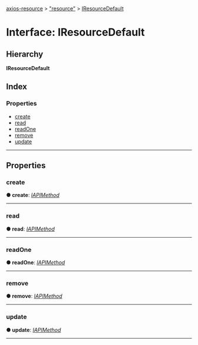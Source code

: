 [axios-resource](../README.md) > ["resource"](../modules/_resource_d_.md) > [IResourceDefault](../interfaces/_resource_d_.iresourcedefault.md)

# Interface: IResourceDefault

## Hierarchy

**IResourceDefault**

## Index

### Properties

- [create](_resource_d_.iresourcedefault.md#create)
- [read](_resource_d_.iresourcedefault.md#read)
- [readOne](_resource_d_.iresourcedefault.md#readone)
- [remove](_resource_d_.iresourcedefault.md#remove)
- [update](_resource_d_.iresourcedefault.md#update)

---

## Properties

<a id="create"></a>

### create

**● create**: _[IAPIMethod](../modules/_resource_d_.md#iapimethod)_

---

<a id="read"></a>

### read

**● read**: _[IAPIMethod](../modules/_resource_d_.md#iapimethod)_

---

<a id="readone"></a>

### readOne

**● readOne**: _[IAPIMethod](../modules/_resource_d_.md#iapimethod)_

---

<a id="remove"></a>

### remove

**● remove**: _[IAPIMethod](../modules/_resource_d_.md#iapimethod)_

---

<a id="update"></a>

### update

**● update**: _[IAPIMethod](../modules/_resource_d_.md#iapimethod)_

---
